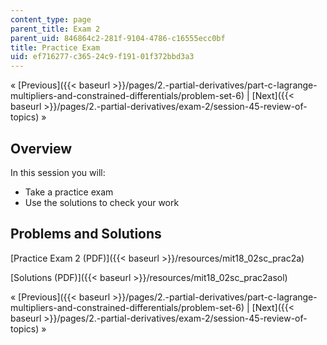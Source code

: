 ```yaml
---
content_type: page
parent_title: Exam 2
parent_uid: 846864c2-281f-9104-4786-c16555ecc0bf
title: Practice Exam
uid: ef716277-c365-24c9-f191-01f372bbd3a3
---
```


« [Previous]({{< baseurl >}}/pages/2.-partial-derivatives/part-c-lagrange-multipliers-and-constrained-differentials/problem-set-6) | [Next]({{< baseurl >}}/pages/2.-partial-derivatives/exam-2/session-45-review-of-topics) »

Overview
--------

In this session you will:

*   Take a practice exam
*   Use the solutions to check your work

Problems and Solutions
----------------------

[Practice Exam 2 (PDF)]({{< baseurl >}}/resources/mit18_02sc_prac2a)

[Solutions (PDF)]({{< baseurl >}}/resources/mit18_02sc_prac2asol)

« [Previous]({{< baseurl >}}/pages/2.-partial-derivatives/part-c-lagrange-multipliers-and-constrained-differentials/problem-set-6) | [Next]({{< baseurl >}}/pages/2.-partial-derivatives/exam-2/session-45-review-of-topics) »